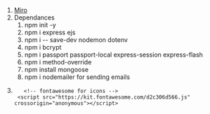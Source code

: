 1. [Miro](https://miro.com/app/board/uXjVMaqjBmw=/)
2. Dependances
    1. npm init -y
    2. npm i express ejs
    3. npm i -- save-dev nodemon dotenv
    4. npm i bcrypt
    5. npm i passport passport-local express-session express-flash
    6. npm i method-override
    7. npm install mongoose
    8. npm i nodemailer for sending emails
3.        <!-- fontawesome for icons -->
        <script src="https://kit.fontawesome.com/d2c306d566.js" crossorigin="anonymous"></script>

